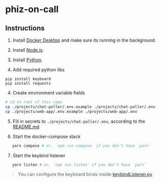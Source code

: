 # phiz-on-call

## Instructions

1. Install [Docker Desktop][] and make sure its running in the background.

2. Install [Node.js][].

3. Install [Python][].

4. Add required python libs

```
pip install keyboard
pip install requests
```

4. Create environment variable fields

```bash
# cd to root of this repo
cp ./projects/chat-poller/.env.example ./projects/chat-poller/.env
cp ./projects/web-app/.env.example ./projects/web-app/.env
```

5. Fill in secrets to `./projects/chat-poller/.env`, according to the [README.md](projects/chat-poller/README.md)

6. Start the docker-compose stack

```bash
   yarn compose # or, `npm run compose` if you don't have `yarn`
```

7. Start the keybind listener

```bash
   yarn listen # or, `npm run listen` if you don't have `yarn`
```

> You can configure the keyboard binds inside [keybindListener.py](./keybindListener.py)

[docker desktop]: https://www.docker.com/products/docker-desktop
[node.js]: https://nodejs.org/en/download/
[python]: https://www.python.org/
